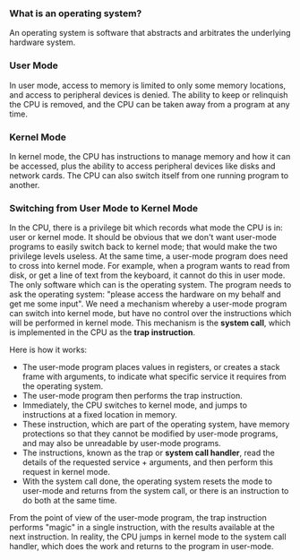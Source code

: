### What is an operating system?
An operating system is software that abstracts and arbitrates the underlying hardware system.

### User Mode
In user mode, access to memory is limited to only some memory locations, and access to peripheral devices is denied. The ability to keep or relinquish the CPU is removed, and the CPU can be taken away from a program at any time.

### Kernel Mode
In kernel mode, the CPU has instructions to manage memory and how it can be accessed, plus the ability to access peripheral devices like disks and network cards. The CPU can also switch itself from one running program to another.

### Switching from User Mode to Kernel Mode
In the CPU, there is a privilege bit which records what mode the CPU is in: user or kernel mode. It should be obvious that we don't want user-mode programs to easily switch back to kernel mode; that would make the two privilege levels useless. At the same time, a user-mode program does need to cross into kernel mode. For example, when a program wants to read from disk, or get a line of text from the keyboard, it cannot do this in user mode. The only software which can is the operating system. The program needs to ask the operating system: "please access the hardware on my behalf and get me some input". We need a mechanism whereby a user-mode program can switch into kernel mode, but have no control over the instructions which will be performed in kernel mode. This mechanism is the **system call**, which is implemented in the CPU as the **trap instruction**.  
  
Here is how it works:
+ The user-mode program places values in registers, or creates a stack frame with arguments, to indicate what specific service it requires from the operating system.
+ The user-mode program then performs the trap instruction.
+ Immediately, the CPU switches to kernel mode, and jumps to instructions at a fixed location in memory.
+ These instruction, which are part of the operating system, have memory protections so that they cannot be modified by user-mode programs, and may also be unreadable by user-mode programs.
+ The instructions, known as the trap or **system call handler**, read the details of the requested service + arguments, and then perform this request in kernel mode.
+ With the system call done, the operating system resets the mode to user-mode and returns from the system call, or there is an instruction to do both at the same time.
  
From the point of view of the user-mode program, the trap instruction performs "magic" in a single instruction, with the results available at the next instruction. In reality, the CPU jumps in kernel mode to the system call handler, which does the work and returns to the program in user-mode.
